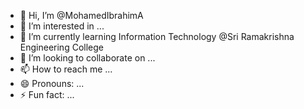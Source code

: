 - 👋 Hi, I’m @MohamedIbrahimA
- 👀 I’m interested in ...
- 🌱 I’m currently learning Information Technology @Sri Ramakrishna Engineering College
- 💞️ I’m looking to collaborate on ...
- 📫 How to reach me ...
- 😄 Pronouns: ...
- ⚡ Fun fact: ...

<!---
Ibu0555/Ibu0555 is a ✨ special ✨ repository because its `README.md` (this file) appears on your GitHub profile.
You can click the Preview link to take a look at your changes.
--->
